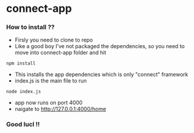 connect-app
===========

### How to install ??
* Firsly you need to clone to repo 
* Like a good boy I've not packaged the dependencies, so you need to move into connect-app folder and hit 

```
npm install
```
* This installs the app dependencies which is only "connect" framework
* index.js is the main file to run

```
node index.js
```

* app now runs on port 4000
* naigate to http://127.0.0.1:4000/home

### Good lucl !!